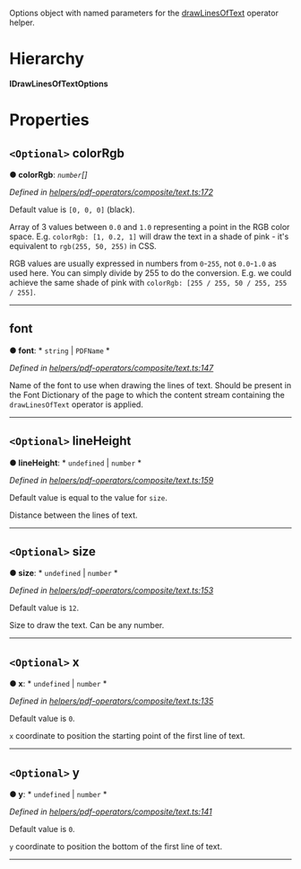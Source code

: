 

Options object with named parameters for the [drawLinesOfText](../modules/_helpers_pdf_operators_composite_text_.md#drawlinesoftext) operator helper.

# Hierarchy

**IDrawLinesOfTextOptions**

# Properties

<a id="colorrgb"></a>

## `<Optional>` colorRgb

**● colorRgb**: *`number`[]*

*Defined in [helpers/pdf-operators/composite/text.ts:172](https://github.com/Hopding/pdf-lib/blob/4875209/src/helpers/pdf-operators/composite/text.ts#L172)*

Default value is `[0, 0, 0]` (black).

Array of 3 values between `0.0` and `1.0` representing a point in the RGB color space. E.g. `colorRgb: [1, 0.2, 1]` will draw the text in a shade of pink - it's equivalent to `rgb(255, 50, 255)` in CSS.

RGB values are usually expressed in numbers from `0`-`255`, not `0.0`-`1.0` as used here. You can simply divide by 255 to do the conversion. E.g. we could achieve the same shade of pink with `colorRgb: [255 / 255, 50 / 255, 255 / 255]`.

___
<a id="font"></a>

##  font

**● font**: * `string` &#124; `PDFName`
*

*Defined in [helpers/pdf-operators/composite/text.ts:147](https://github.com/Hopding/pdf-lib/blob/4875209/src/helpers/pdf-operators/composite/text.ts#L147)*

Name of the font to use when drawing the lines of text. Should be present in the Font Dictionary of the page to which the content stream containing the `drawLinesOfText` operator is applied.

___
<a id="lineheight"></a>

## `<Optional>` lineHeight

**● lineHeight**: * `undefined` &#124; `number`
*

*Defined in [helpers/pdf-operators/composite/text.ts:159](https://github.com/Hopding/pdf-lib/blob/4875209/src/helpers/pdf-operators/composite/text.ts#L159)*

Default value is equal to the value for `size`.

Distance between the lines of text.

___
<a id="size"></a>

## `<Optional>` size

**● size**: * `undefined` &#124; `number`
*

*Defined in [helpers/pdf-operators/composite/text.ts:153](https://github.com/Hopding/pdf-lib/blob/4875209/src/helpers/pdf-operators/composite/text.ts#L153)*

Default value is `12`.

Size to draw the text. Can be any number.

___
<a id="x"></a>

## `<Optional>` x

**● x**: * `undefined` &#124; `number`
*

*Defined in [helpers/pdf-operators/composite/text.ts:135](https://github.com/Hopding/pdf-lib/blob/4875209/src/helpers/pdf-operators/composite/text.ts#L135)*

Default value is `0`.

`x` coordinate to position the starting point of the first line of text.

___
<a id="y"></a>

## `<Optional>` y

**● y**: * `undefined` &#124; `number`
*

*Defined in [helpers/pdf-operators/composite/text.ts:141](https://github.com/Hopding/pdf-lib/blob/4875209/src/helpers/pdf-operators/composite/text.ts#L141)*

Default value is `0`.

`y` coordinate to position the bottom of the first line of text.

___

